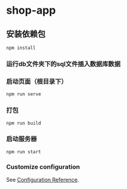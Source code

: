 # shop-app

## 安装依赖包
```
npm install
```
### 运行db文件夹下的sql文件插入数据库数据

### 启动页面（根目录下）
```
npm run serve
```

### 打包
```
npm run build
```
### 启动服务器
```
npm run start
```

### Customize configuration
See [Configuration Reference](https://cli.vuejs.org/config/).

